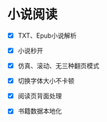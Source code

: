 # 小说阅读

- [x] TXT、Epub小说解析

- [x] 小说秒开

- [x] 仿真、滚动、无三种翻页模式

- [x] 切换字体大小不卡顿

- [x] 阅读页背面处理

- [x] 书籍数据本地化
